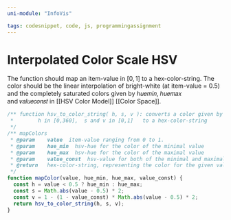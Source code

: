 ```yaml
---
uni-module: "InfoVis"

tags: codesnippet, code, js, programmingassignment
---
```

# Interpolated Color Scale HSV

The function should map an item-value in $[0,1]$ to a hex-color-string. The color should be the linear interpolation of bright-white (at item-value = 0.5) and the completely saturated colors given by ℎ𝑢𝑒𝑚𝑖𝑛, ℎ𝑢𝑒𝑚𝑎𝑥 and 𝑣𝑎𝑙𝑢𝑒𝑐𝑜𝑛𝑠𝑡 in [[HSV Color Model]] [[Color Space]].

```js
/** function hsv_to_color_string( h, s, v ): converts a color given by 3 numbers
 *        h in [0,360],  s and v in [0,1]   to a hex-color-string
 */
/** mapColors
 * @param    value  item-value ranging from 0 to 1.
 * @param    hue_min  hsv-hue for the color of the minimal value
 * @param    hue_max  hsv-hue for the color of the maximal value
 * @param    value_const  hsv-value for both of the minimal and maximal value-colors
 * @return   hex-color-string, representing the color for the given value.
 */
function mapColor(value, hue_min, hue_max, value_const) {
  const h = value < 0.5 ? hue_min : hue_max;
  const s = Math.abs(value - 0.5) * 2;
  const v = 1 - (1 - value_const) * Math.abs(value - 0.5) * 2;
  return hsv_to_color_string(h, s, v);
}
```
